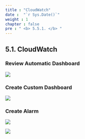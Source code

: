 ```yaml
---
title : "CloudWatch"
date :  "`r Sys.Date()`" 
weight : 1
chapter : false
pre : " <b> 5.5.1. </b> "
---
```


## 5.1. CloudWatch

### Review Automatic Dashboard

![](/images/5.sovico/029.png)

### Create Custom Dashboard

![](/images/5.sovico/030.png)

### Create Alarm

![](/images/5.sovico/031.png)

![](/images/5.sovico/032.png)